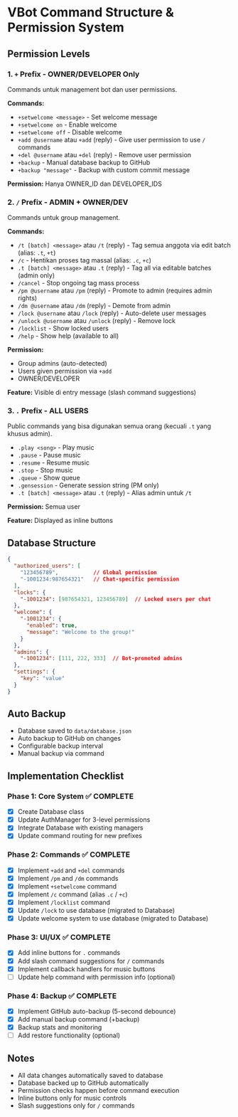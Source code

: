 # VBot Command Structure & Permission System

## Permission Levels

### 1. `+` Prefix - OWNER/DEVELOPER Only
Commands untuk management bot dan user permissions.

**Commands:**
- `+setwelcome <message>` - Set welcome message
- `+setwelcome on` - Enable welcome
- `+setwelcome off` - Disable welcome
- `+add @username` atau `+add` (reply) - Give user permission to use `/` commands
- `+del @username` atau `+del` (reply) - Remove user permission
- `+backup` - Manual database backup to GitHub
- `+backup "message"` - Backup with custom commit message

**Permission:** Hanya OWNER_ID dan DEVELOPER_IDS

### 2. `/` Prefix - ADMIN + OWNER/DEV
Commands untuk group management.

**Commands:**
- `/t [batch] <message>` atau `/t` (reply) - Tag semua anggota via edit batch (alias: `.t`, `+t`)
- `/c` - Hentikan proses tag massal (alias: `.c`, `+c`)
- `.t [batch] <message>` atau `.t` (reply) - Tag all via editable batches (admin only)
- `/cancel` - Stop ongoing tag mass process
- `/pm @username` atau `/pm` (reply) - Promote to admin (requires admin rights)
- `/dm @username` atau `/dm` (reply) - Demote from admin
- `/lock @username` atau `/lock` (reply) - Auto-delete user messages
- `/unlock @username` atau `/unlock` (reply) - Remove lock
- `/locklist` - Show locked users
- `/help` - Show help (available to all)

**Permission:**
- Group admins (auto-detected)
- Users given permission via `+add`
- OWNER/DEVELOPER

**Feature:** Visible di entry message (slash command suggestions)

### 3. `.` Prefix - ALL USERS
Public commands yang bisa digunakan semua orang (kecuali `.t` yang khusus admin).

- `.play <song>` - Play music
- `.pause` - Pause music
- `.resume` - Resume music
- `.stop` - Stop music
- `.queue` - Show queue
- `.gensession` - Generate session string (PM only)
- `.t [batch] <message>` atau `.t` (reply) - Alias admin untuk `/t`

**Permission:** Semua user

**Feature:** Displayed as inline buttons

## Database Structure

```json
{
  "authorized_users": [
    "123456789",           // Global permission
    "-1001234:987654321"   // Chat-specific permission
  ],
  "locks": {
    "-1001234": [987654321, 123456789]  // Locked users per chat
  },
  "welcome": {
    "-1001234": {
      "enabled": true,
      "message": "Welcome to the group!"
    }
  },
  "admins": {
    "-1001234": [111, 222, 333]  // Bot-promoted admins
  },
  "settings": {
    "key": "value"
  }
}
```

## Auto Backup

- Database saved to `data/database.json`
- Auto backup to GitHub on changes
- Configurable backup interval
- Manual backup via command

## Implementation Checklist

### Phase 1: Core System ✅ COMPLETE
- [x] Create Database class
- [x] Update AuthManager for 3-level permissions
- [x] Integrate Database with existing managers
- [x] Update command routing for new prefixes

### Phase 2: Commands ✅ COMPLETE
- [x] Implement `+add` and `+del` commands
- [x] Implement `/pm` and `/dm` commands
- [x] Implement `+setwelcome` command
- [x] Implement `/c` command (alias `.c` / `+c`)
- [x] Implement `/locklist` command
- [x] Update `/lock` to use database (migrated to Database)
- [x] Update welcome system to use database (migrated to Database)

### Phase 3: UI/UX ✅ COMPLETE
- [x] Add inline buttons for `.` commands
- [x] Add slash command suggestions for `/` commands
- [x] Implement callback handlers for music buttons
- [ ] Update help command with permission info (optional)

### Phase 4: Backup ✅ COMPLETE
- [x] Implement GitHub auto-backup (5-second debounce)
- [x] Add manual backup command (+backup)
- [x] Backup stats and monitoring
- [ ] Add restore functionality (optional)

## Notes

- All data changes automatically saved to database
- Database backed up to GitHub automatically
- Permission checks happen before command execution
- Inline buttons only for music controls
- Slash suggestions only for `/` commands
